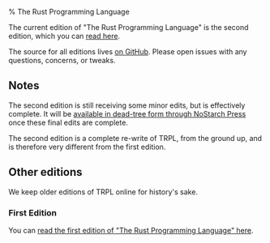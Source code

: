 % The Rust Programming Language

The current edition of "The Rust Programming Language" is the second
edition, which you can [read here](second-edition/index.html).

The source for all editions lives [on GitHub](https://github.com/rust-lang/book).
Please open issues with any questions, concerns, or tweaks.

## Notes

The second edition is still receiving some minor edits, but is effectively
complete. It will be [available in dead-tree form through NoStarch
Press](https://nostarch.com/Rust) once these final edits are complete.

The second edition is a complete re-write of TRPL, from the ground up,
and is therefore very different from the first edition.

## Other editions

We keep older editions of TRPL online for history's sake.

### First Edition

You can [read the first edition of "The Rust Programming Language"
here](first-edition/index.html).
